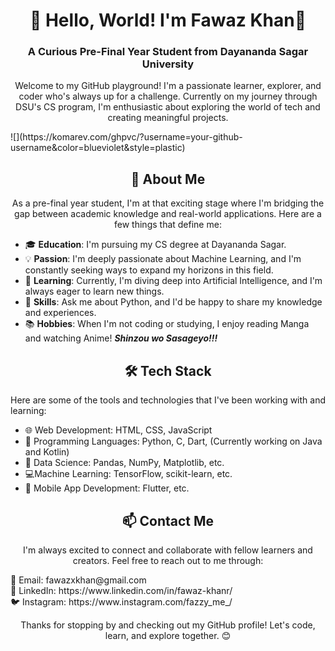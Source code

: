 <!-- Title -->
<h1 align="center">👋 Hello, World! I'm Fawaz Khan🤗</h1>

<!-- Subtitle -->
<h3 align="center">A Curious Pre-Final Year Student from Dayananda Sagar University</h3>

<!-- Introduction -->
<p align="center">
  Welcome to my GitHub playground! I'm a passionate learner, explorer, and coder who's always up for a challenge.
  Currently on my journey through DSU's CS program, I'm enthusiastic about exploring the world of tech and creating meaningful projects.
</p>
![](https://komarev.com/ghpvc/?username=your-github-username&color=blueviolet&style=plastic)

<!-- About Me -->
<h2 align="center">🚀 About Me</h2>

<p align="center">
  As a pre-final year student, I'm at that exciting stage where I'm bridging the gap between academic knowledge and real-world applications. Here are a few things that define me:
</p>

- 🎓 **Education**: I'm pursuing my CS degree at Dayananda Sagar.
- 💡 **Passion**: I'm deeply passionate about Machine Learning, and I'm constantly seeking ways to expand my horizons in this field.
- 🌱 **Learning**: Currently, I'm diving deep into Artificial Intelligence, and I'm always eager to learn new things.
- 🤹 **Skills**: Ask me about Python, and I'd be happy to share my knowledge and experiences.
- 📚 **Hobbies**: When I'm not coding or studying, I enjoy reading Manga and watching Anime! ***Shinzou wo Sasageyo!!!***

<!-- Tech Stack -->
<h2 align="center">🛠️ Tech Stack</h2>

  Here are some of the tools and technologies that I've been working with and learning:
- 🌐 Web Development: HTML, CSS, JavaScript
- 🐍 Programming Languages: Python, C, Dart, (Currently working on Java and Kotlin)
- 💾 Data Science: Pandas, NumPy, Matplotlib, etc.
- 💻Machine Learning: TensorFlow, scikit-learn, etc.
- 📱 Mobile App Development: Flutter, etc.


<!-- List of technologies 
- Have to include these
<p align="center">
  <img src="https://your-tech-stack-image-url.com" alt="Tech Stack" width="50%">
</p>
-->
<!-- Portfolio 
<h2 align="center">📝 Portfolio</h2>
-->
<!--
<p align="center">
  You can explore some of my projects in my portfolio by visiting [Your Portfolio URL]. Here are a few highlights:
</p>

- 🚀 [Project 1](https://project1-url.com): A description of your first project.
- 🔗 [Project 2](https://project2-url.com): A description of your second project.
- 🌐 [Project 3](https://project3-url.com): A description of your third project.
-->
<!-- Contact Me -->
<h2 align="center">📫 Contact Me</h2>

<p align="center">
  I'm always excited to connect and collaborate with fellow learners and creators. Feel free to reach out to me through:
</p>

<p align="left">
  📧 Email: fawazxkhan@gmail.com <br>
  💼 LinkedIn: https://www.linkedin.com/in/fawaz-khanr/ <br>
  🐦 Instagram: https://www.instagram.com/fazzy_me_/
</p>

<!-- Closing -->
<p align="center">
  Thanks for stopping by and checking out my GitHub profile! Let's code, learn, and explore together. 😊
</p>
